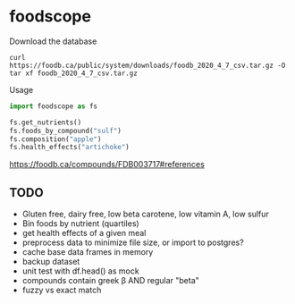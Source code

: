# foodscope

Download the database
```
curl https://foodb.ca/public/system/downloads/foodb_2020_4_7_csv.tar.gz -O
tar xf foodb_2020_4_7_csv.tar.gz
```

Usage

```python
import foodscope as fs

fs.get_nutrients()
fs.foods_by_compound("sulf")
fs.composition("apple")
fs.health_effects("artichoke")
```

https://foodb.ca/compounds/FDB003717#references

## TODO
- Gluten free, dairy free, low beta carotene, low vitamin A, low sulfur
- Bin foods by nutrient (quartiles)
- get health effects of a given meal
- preprocess data to minimize file size, or import to postgres?
- cache base data frames in memory
- backup dataset
- unit test with df.head() as mock
- compounds contain greek β AND regular "beta"
- fuzzy vs exact match

